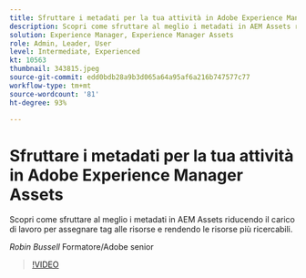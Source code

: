 ```yaml
---
title: Sfruttare i metadati per la tua attività in Adobe Experience Manager Assets
description: Scopri come sfruttare al meglio i metadati in AEM Assets riducendo il carico di lavoro per assegnare tag alle risorse e rendendo le risorse più ricercabili.
solution: Experience Manager, Experience Manager Assets
role: Admin, Leader, User
level: Intermediate, Experienced
kt: 10563
thumbnail: 343815.jpeg
source-git-commit: edd0bdb28a9b3d065a64a95af6a216b747577c77
workflow-type: tm+mt
source-wordcount: '81'
ht-degree: 93%

---
```


# Sfruttare i metadati per la tua attività in Adobe Experience Manager Assets

Scopri come sfruttare al meglio i metadati in AEM Assets riducendo il carico di lavoro per assegnare tag alle risorse e rendendo le risorse più ricercabili.

*Robin Bussell* Formatore/Adobe senior

>[!VIDEO](https://video.tv.adobe.com/v/343815/?quality=12&learn=on)
